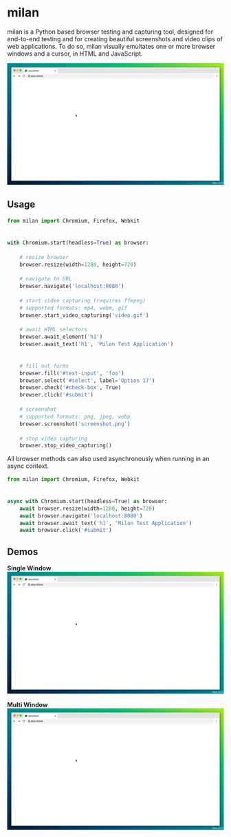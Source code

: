 # milan

milan is a Python based browser testing and capturing tool, designed for
end-to-end testing and for creating beautiful screenshots and video clips of
web applications. To do so, milan visually emultates one or more browser
windows and a cursor, in HTML and JavaScript.

![form-demo.gif](doc/form-demo.gif)

## Usage
```python
from milan import Chromium, Firefox, Webkit


with Chromium.start(headless=True) as browser:

    # resize browser
    browser.resize(width=1280, height=720)

    # navigate to URL
    browser.navigate('localhost:8080')

    # start video capturing (requires ffmpeg)
    # supported formats: mp4, webm, gif
    browser.start_video_capturing('video.gif')

    # await HTML selectors
    browser.await_element('h1')
    browser.await_text('h1', 'Milan Test Application')


    # fill out forms
    browser.fill('#text-input', 'foo')
    browser.select('#select', label='Option 17')
    browser.check('#check-box', True)
    browser.click('#submit')

    # screenshot
    # supported formats: png, jpeg, webp
    browser.screenshot('screenshot.png')

    # stop video capturing
    browser.stop_video_capturing()
```

All browser methods can also used asynchronously when running in an async
context.

```python
from milan import Chromium, Firefox, Webkit


async with Chromium.start(headless=True) as browser:
    await browser.resize(width=1280, height=720)
    await browser.navigate('localhost:8080')
    await browser.await_text('h1', 'Milan Test Application')
    await browser.click('#submit')
```


## Demos

**Single Window**
![form-demo.gif](doc/form-demo.gif)

**Multi Window**
![multi-window-demo.gif](doc/multi-window-demo.gif)
